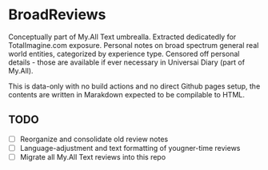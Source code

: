 # BroadReviews

Conceptually part of My.All Text umbrealla. Extracted dedicatedly for TotalImagine.com exposure. Personal notes on broad spectrum general real world entities, categorized by experience type. Censored off personal details - those are available if ever necessary in Universai Diary (part of My.All).

This is data-only with no build actions and no direct Github pages setup, the contents are written in Marakdown expected to be compilable to HTML.

## TODO

- [ ] Reorganize and consolidate old review notes
- [ ] Language-adjustment and text formatting of yougner-time reviews
- [ ] Migrate all My.All Text reviews into this repo
